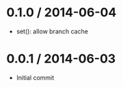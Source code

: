 
0.1.0 / 2014-06-04
==================

 * set(): allow branch cache

0.0.1 / 2014-06-03
==================

 * Initial commit


